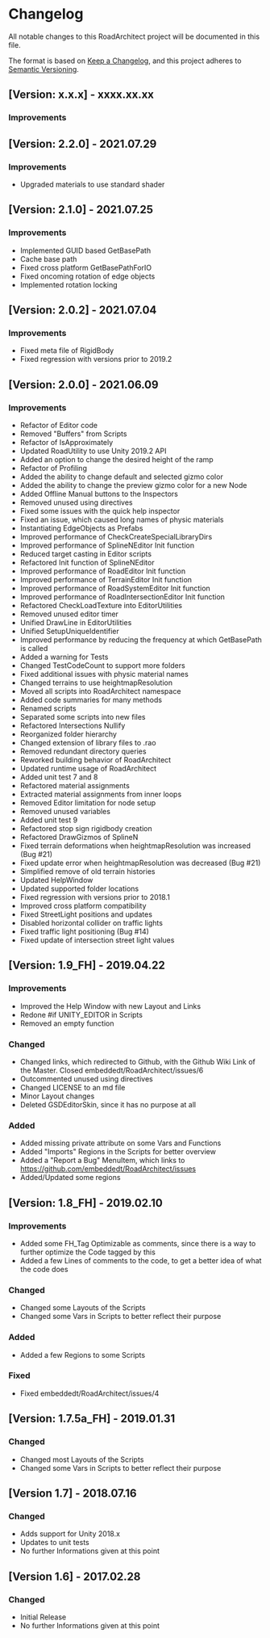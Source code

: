 # Changelog
All notable changes to this RoadArchitect project will be documented in this file.

The format is based on [Keep a Changelog](https://keepachangelog.com/en/1.0.0/),
and this project adheres to [Semantic Versioning](https://semver.org/spec/v2.0.0.html).


## [Version: x.x.x] - xxxx.xx.xx
### Improvements


## [Version: 2.2.0] - 2021.07.29
### Improvements
- Upgraded materials to use standard shader


## [Version: 2.1.0] - 2021.07.25
### Improvements
- Implemented GUID based GetBasePath
- Cache base path
- Fixed cross platform GetBasePathForIO
- Fixed oncoming rotation of edge objects
- Implemented rotation locking


## [Version: 2.0.2] - 2021.07.04
### Improvements
- Fixed meta file of RigidBody
- Fixed regression with versions prior to 2019.2


## [Version: 2.0.0] - 2021.06.09
### Improvements
- Refactor of Editor code
- Removed "Buffers" from Scripts
- Refactor of IsApproximately
- Updated RoadUtility to use Unity 2019.2 API
- Added an option to change the desired height of the ramp
- Refactor of Profiling
- Added the ability to change default and selected gizmo color
- Added the ability to change the preview gizmo color for a new Node
- Added Offline Manual buttons to the Inspectors
- Removed unused using directives
- Fixed some issues with the quick help inspector
- Fixed an issue, which caused long names of physic materials
- Instantiating EdgeObjects as Prefabs
- Improved performance of CheckCreateSpecialLibraryDirs
- Improved performance of SplineNEditor Init function
- Reduced target casting in Editor scripts
- Refactored Init function of SplineNEditor
- Improved performance of RoadEditor Init function
- Improved performance of TerrainEditor Init function
- Improved performance of RoadSystemEditor Init function
- Improved performance of RoadIntersectionEditor Init function
- Refactored CheckLoadTexture into EditorUtilities
- Removed unused editor timer
- Unified DrawLine in EditorUtilities
- Unified SetupUniqueIdentifier
- Improved performance by reducing the frequency at which GetBasePath is called
- Added a warning for Tests
- Changed TestCodeCount to support more folders
- Fixed additional issues with physic material names
- Changed terrains to use heightmapResolution
- Moved all scripts into RoadArchitect namespace
- Added code summaries for many methods
- Renamed scripts
- Separated some scripts into new files
- Refactored Intersections Nullify
- Reorganized folder hierarchy
- Changed extension of library files to .rao
- Removed redundant directory queries
- Reworked building behavior of RoadArchitect
- Updated runtime usage of RoadArchitect
- Added unit test 7 and 8
- Refactored material assignments
- Extracted material assignments from inner loops
- Removed Editor limitation for node setup
- Removed unused variables
- Added unit test 9
- Refactored stop sign rigidbody creation
- Refactored DrawGizmos of SplineN
- Fixed terrain deformations when heightmapResolution was increased (Bug #21)
- Fixed update error when heightmapResolution was decreased (Bug #21)
- Simplified remove of old terrain histories
- Updated HelpWindow
- Updated supported folder locations
- Fixed regression with versions prior to 2018.1
- Improved cross platform compatibility
- Fixed StreetLight positions and updates
- Disabled horizontal collider on traffic lights
- Fixed traffic light positioning (Bug #14)
- Fixed update of intersection street light values


## [Version: 1.9_FH] - 2019.04.22
### Improvements
- Improved the Help Window with new Layout and Links
- Redone #if UNITY_EDITOR in Scripts
- Removed an empty function

### Changed
- Changed links, which redirected to Github, with the Github Wiki Link of the Master. Closed embeddedt/RoadArchitect/issues/6
- Outcommented unused using directives
- Changed LICENSE to an md file
- Minor Layout changes
- Deleted GSDEditorSkin, since it has no purpose at all

### Added
- Added missing private attribute on some Vars and Functions
- Added "Imports" Regions in the Scripts for better overview
- Added a "Report a Bug" MenuItem, which links to https://github.com/embeddedt/RoadArchitect/issues
- Added/Updated some regions


## [Version: 1.8_FH] - 2019.02.10
### Improvements
- Added some FH_Tag Optimizable as comments, since there is a way to further optimize the Code tagged by this
- Added a few Lines of comments to the code, to get a better idea of what the code does

### Changed
- Changed some Layouts of the Scripts
- Changed some Vars in Scripts to better reflect their purpose

### Added
- Added a few Regions to some Scripts

### Fixed
- Fixed embeddedt/RoadArchitect/issues/4


## [Version: 1.7.5a_FH] - 2019.01.31
### Changed
- Changed most Layouts of the Scripts
- Changed some Vars in Scripts to better reflect their purpose


## [Version 1.7] - 2018.07.16
### Changed
- Adds support for Unity 2018.x
- Updates to unit tests
- No further Informations given at this point


## [Version 1.6] - 2017.02.28
### Changed
- Initial Release
- No further Informations given at this point

